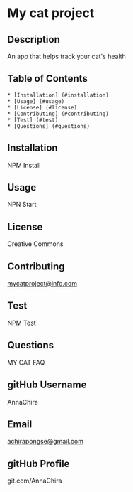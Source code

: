# My cat project

  ## Description

  An app that helps track your cat's health

  ## Table of Contents
    * [Installation] (#installation)
    * [Usage] (#usage)
    * [License] (#license)
    * [Contributing] (#contributing)
    * [Test] (#test)
    * [Questions] (#questions)
  
 ## Installation
  
  NPM Install

  ## Usage

  NPN Start

  ## License

  Creative Commons

  ## Contributing

  mycatproject@info.com

  ## Test

  NPM Test

  ## Questions

  MY CAT FAQ

  ## gitHub Username

  AnnaChira

  ## Email

  achirapongse@gmail.com

  ## gitHub Profile

  git.com/AnnaChira

